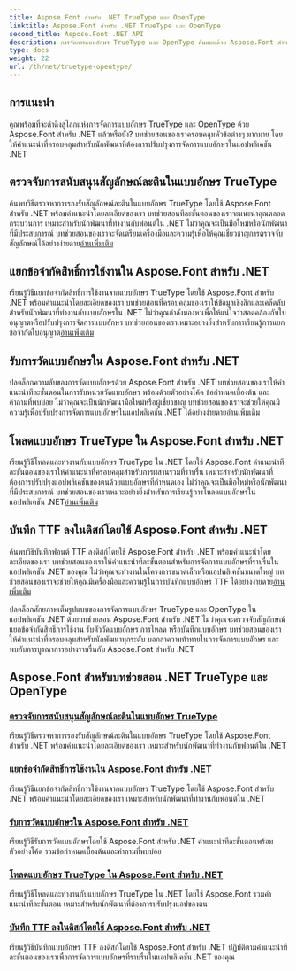 ```yaml
---
title: Aspose.Font สำหรับ .NET TrueType และ OpenType
linktitle: Aspose.Font สำหรับ .NET TrueType และ OpenType
second_title: Aspose.Font .NET API
description: การจัดการแบบอักษร TrueType และ OpenType ต้นแบบด้วย Aspose.Font สำหรับบทช่วยสอน .NET เรียนรู้การตรวจจับสัญลักษณ์ แยกข้อจำกัดใบอนุญาต โหลดและบันทึกแบบอักษร
type: docs
weight: 22
url: /th/net/truetype-opentype/
---
```


## การแนะนำ

คุณพร้อมที่จะดำดิ่งสู่โลกแห่งการจัดการแบบอักษร TrueType และ OpenType ด้วย Aspose.Font สำหรับ .NET แล้วหรือยัง? บทช่วยสอนของเราครอบคลุมหัวข้อต่างๆ มากมาย โดยให้คำแนะนำที่ครอบคลุมสำหรับนักพัฒนาที่ต้องการปรับปรุงการจัดการแบบอักษรในแอปพลิเคชัน .NET

## ตรวจจับการสนับสนุนสัญลักษณ์ละตินในแบบอักษร TrueType

ค้นพบวิธีตรวจหาการรองรับสัญลักษณ์ละตินในแบบอักษร TrueType โดยใช้ Aspose.Font สำหรับ .NET พร้อมคำแนะนำโดยละเอียดของเรา บทช่วยสอนทีละขั้นตอนของเราจะแนะนำคุณตลอดกระบวนการ เหมาะสำหรับนักพัฒนาที่ทำงานกับฟอนต์ใน .NET ไม่ว่าคุณจะเป็นมือใหม่หรือนักพัฒนาที่มีประสบการณ์ บทช่วยสอนของเราจะจัดเตรียมเครื่องมือและความรู้เพื่อให้คุณเชี่ยวชาญการตรวจจับสัญลักษณ์ได้อย่างง่ายดาย[อ่านเพิ่มเติม](./detect-latin-symbols-support-truetype-fonts/)

## แยกข้อจำกัดสิทธิ์การใช้งานใน Aspose.Font สำหรับ .NET

 เรียนรู้วิธีแยกข้อจำกัดสิทธิ์การใช้งานจากแบบอักษร TrueType โดยใช้ Aspose.Font สำหรับ .NET พร้อมคำแนะนำโดยละเอียดของเรา บทช่วยสอนที่ครอบคลุมของเราให้ข้อมูลเชิงลึกและเคล็ดลับสำหรับนักพัฒนาที่ทำงานกับแบบอักษรใน .NET ไม่ว่าคุณกำลังมองหาเพื่อให้แน่ใจว่าสอดคล้องกับใบอนุญาตหรือปรับปรุงการจัดการแบบอักษร บทช่วยสอนของเราเหมาะอย่างยิ่งสำหรับการเรียนรู้การแยกข้อจำกัดใบอนุญาต[อ่านเพิ่มเติม](./extract-license-restrictions/)

## รับการวัดแบบอักษรใน Aspose.Font สำหรับ .NET

ปลดล็อกความลับของการวัดแบบอักษรด้วย Aspose.Font สำหรับ .NET บทช่วยสอนของเราให้คำแนะนำทีละขั้นตอนในการรับหน่วยวัดแบบอักษร พร้อมด้วยตัวอย่างโค้ด ข้อกำหนดเบื้องต้น และคำถามที่พบบ่อย ไม่ว่าคุณจะเป็นนักพัฒนามือใหม่หรือผู้เชี่ยวชาญ บทช่วยสอนของเราจะช่วยให้คุณมีความรู้เพื่อปรับปรุงการจัดการแบบอักษรในแอปพลิเคชัน .NET ได้อย่างง่ายดาย[อ่านเพิ่มเติม](./get-font-metrics/)

## โหลดแบบอักษร TrueType ใน Aspose.Font สำหรับ .NET

 เรียนรู้วิธีโหลดและทำงานกับแบบอักษร TrueType ใน .NET โดยใช้ Aspose.Font คำแนะนำทีละขั้นตอนของเราให้คำแนะนำที่ครอบคลุมสำหรับการผสานรวมที่ราบรื่น เหมาะสำหรับนักพัฒนาที่ต้องการปรับปรุงแอปพลิเคชันของตนด้วยแบบอักษรที่กำหนดเอง ไม่ว่าคุณจะเป็นมือใหม่หรือนักพัฒนาที่มีประสบการณ์ บทช่วยสอนของเราเหมาะอย่างยิ่งสำหรับการเรียนรู้การโหลดแบบอักษรในแอปพลิเคชัน .NET[อ่านเพิ่มเติม](./load-truetype-fonts/)

## บันทึก TTF ลงในดิสก์โดยใช้ Aspose.Font สำหรับ .NET

ค้นพบวิธีบันทึกฟอนต์ TTF ลงดิสก์โดยใช้ Aspose.Font สำหรับ .NET พร้อมคำแนะนำโดยละเอียดของเรา บทช่วยสอนของเราให้คำแนะนำทีละขั้นตอนสำหรับการจัดการแบบอักษรที่ราบรื่นในแอปพลิเคชัน .NET ของคุณ ไม่ว่าคุณจะทำงานในโครงการขนาดเล็กหรือแอปพลิเคชันขนาดใหญ่ บทช่วยสอนของเราจะช่วยให้คุณมีเครื่องมือและความรู้ในการบันทึกแบบอักษร TTF ได้อย่างง่ายดาย[อ่านเพิ่มเติม](./save-ttf-to-disc/)

ปลดล็อกศักยภาพเต็มรูปแบบของการจัดการแบบอักษร TrueType และ OpenType ในแอปพลิเคชัน .NET ด้วยบทช่วยสอน Aspose.Font สำหรับ .NET ไม่ว่าคุณจะตรวจจับสัญลักษณ์ แยกข้อจำกัดสิทธิ์การใช้งาน รับตัววัดแบบอักษร การโหลด หรือบันทึกแบบอักษร บทช่วยสอนของเราให้คำแนะนำที่ครอบคลุมสำหรับนักพัฒนาทุกระดับ บอกลาความท้าทายในการจัดการแบบอักษร และพบกับการบูรณาการอย่างราบรื่นกับ Aspose.Font สำหรับ .NET 
## Aspose.Font สำหรับบทช่วยสอน .NET TrueType และ OpenType
### [ตรวจจับการสนับสนุนสัญลักษณ์ละตินในแบบอักษร TrueType](./detect-latin-symbols-support-truetype-fonts/)
เรียนรู้วิธีตรวจหาการรองรับสัญลักษณ์ละตินในแบบอักษร TrueType โดยใช้ Aspose.Font สำหรับ .NET พร้อมคำแนะนำโดยละเอียดของเรา เหมาะสำหรับนักพัฒนาที่ทำงานกับฟอนต์ใน .NET
### [แยกข้อจำกัดสิทธิ์การใช้งานใน Aspose.Font สำหรับ .NET](./extract-license-restrictions/)
เรียนรู้วิธีแยกข้อจำกัดสิทธิ์การใช้งานจากแบบอักษร TrueType โดยใช้ Aspose.Font สำหรับ .NET พร้อมคำแนะนำโดยละเอียดของเรา เหมาะสำหรับนักพัฒนาที่ทำงานกับฟอนต์ใน .NET
### [รับการวัดแบบอักษรใน Aspose.Font สำหรับ .NET](./get-font-metrics/)
เรียนรู้วิธีรับการวัดแบบอักษรโดยใช้ Aspose.Font สำหรับ .NET คำแนะนำทีละขั้นตอนพร้อมตัวอย่างโค้ด รวมข้อกำหนดเบื้องต้นและคำถามที่พบบ่อย
### [โหลดแบบอักษร TrueType ใน Aspose.Font สำหรับ .NET](./load-truetype-fonts/)
เรียนรู้วิธีโหลดและทำงานกับแบบอักษร TrueType ใน .NET โดยใช้ Aspose.Font รวมคำแนะนำทีละขั้นตอน เหมาะสำหรับนักพัฒนาที่ต้องการปรับปรุงแอปของตน
### [บันทึก TTF ลงในดิสก์โดยใช้ Aspose.Font สำหรับ .NET](./save-ttf-to-disc/)
เรียนรู้วิธีบันทึกแบบอักษร TTF ลงดิสก์โดยใช้ Aspose.Font สำหรับ .NET ปฏิบัติตามคำแนะนำทีละขั้นตอนของเราเพื่อการจัดการแบบอักษรที่ราบรื่นในแอปพลิเคชัน .NET ของคุณ